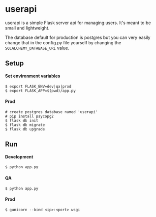 # userapi

userapi is a simple Flask server api for managing users. It's meant to be small and lightweight.

The database default for production is postgres but you can very easily change that in the config.py file yourself by changing the ```SQLALCHEMY_DATABASE_URI``` value.

## Setup

#### Set environment variables
```
$ export FLASK_ENV=dev|qa|prod
$ export FLASK_APP=$(pwd)/app.py
```

#### Prod
```
# create postgres database named 'userapi'
# pip install psycopg2
$ flask db init
$ flask db migrate
$ flask db upgrade
```

## Run

#### Development
```
$ python app.py
```

#### QA
```
$ python app.py
```

#### Prod
```
$ gunicorn --bind <ip>:<port> wsgi
```
